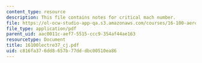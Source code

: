 ```yaml
---
content_type: resource
description: This file contains notes for critical mach number.
file: https://ol-ocw-studio-app-qa.s3.amazonaws.com/courses/16-100-aerodynamics-fall-2005/c816fa376dd8657b77dddbc00510ea86_16100lectre37_cj.pdf
file_type: application/pdf
parent_uid: aac0011c-aef7-5515-ccc9-354af44ae163
resourcetype: Document
title: 16100lectre37_cj.pdf
uid: c816fa37-6dd8-657b-77dd-dbc00510ea86
---
```

